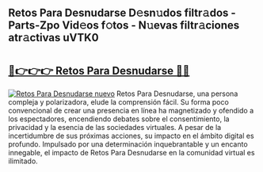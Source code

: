 ## Retos Para Desnudarse D𝚎sn𝚞dos filtr𝚊dos - Parts-Zpo Vid𝚎os f𝚘tos - N𝚞evas filtr𝚊ciones atr𝚊ctivas uVTK0

# <h2><a href="http://mbcep5.tromn.icu/?c=Retos+Para+Desnudarse">🔗👉👉👉 Retos Para Desnudarse 🔗🔗</a></h2>

[![Retos Para Desnudarse nuevo](https://i.imgur.com/pEAQMta.gif)](http://mbcep5.tromn.icu/?c=Retos+Para+Desnudarse)
Retos Para Desnudarse, una persona compleja y polarizadora, elude la comprensión fácil. Su forma poco convencional de crear una presencia en línea ha magnetizado y ofendido a los espectadores, encendiendo debates sobre el consentimiento, la privacidad y la esencia de las sociedades virtuales. A pesar de la incertidumbre de sus próximas acciones, su impacto en el ámbito digital es profundo. Impulsado por una determinación inquebrantable y un encanto innegable, el impacto de Retos Para Desnudarse en la comunidad virtual es ilimitado.
